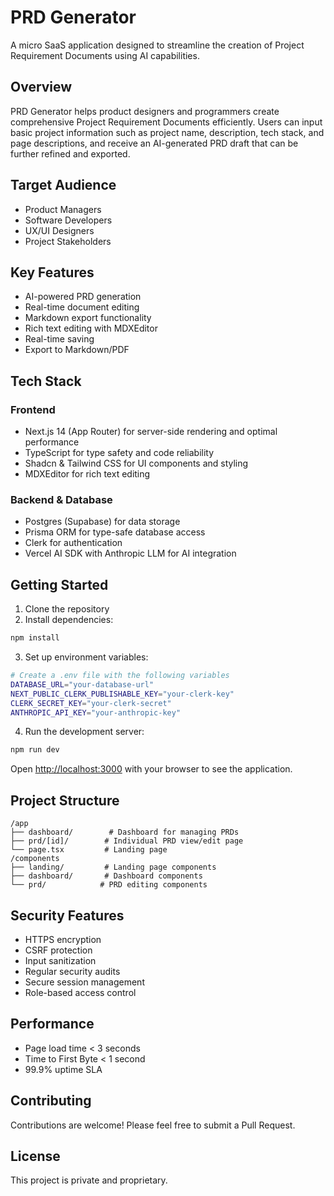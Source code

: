 # PRD Generator

A micro SaaS application designed to streamline the creation of Project Requirement Documents using AI capabilities.

## Overview

PRD Generator helps product designers and programmers create comprehensive Project Requirement Documents efficiently. Users can input basic project information such as project name, description, tech stack, and page descriptions, and receive an AI-generated PRD draft that can be further refined and exported.

## Target Audience

- Product Managers
- Software Developers
- UX/UI Designers
- Project Stakeholders

## Key Features

- AI-powered PRD generation
- Real-time document editing
- Markdown export functionality
- Rich text editing with MDXEditor
- Real-time saving
- Export to Markdown/PDF

## Tech Stack

### Frontend
- Next.js 14 (App Router) for server-side rendering and optimal performance
- TypeScript for type safety and code reliability
- Shadcn & Tailwind CSS for UI components and styling
- MDXEditor for rich text editing

### Backend & Database
- Postgres (Supabase) for data storage
- Prisma ORM for type-safe database access
- Clerk for authentication
- Vercel AI SDK with Anthropic LLM for AI integration

## Getting Started

1. Clone the repository
2. Install dependencies:
```bash
npm install
```

3. Set up environment variables:
```bash
# Create a .env file with the following variables
DATABASE_URL="your-database-url"
NEXT_PUBLIC_CLERK_PUBLISHABLE_KEY="your-clerk-key"
CLERK_SECRET_KEY="your-clerk-secret"
ANTHROPIC_API_KEY="your-anthropic-key"
```

4. Run the development server:
```bash
npm run dev
```

Open [http://localhost:3000](http://localhost:3000) with your browser to see the application.

## Project Structure

```
/app
├── dashboard/        # Dashboard for managing PRDs
├── prd/[id]/        # Individual PRD view/edit page
└── page.tsx         # Landing page
/components
├── landing/         # Landing page components
├── dashboard/       # Dashboard components
└── prd/            # PRD editing components
```

## Security Features

- HTTPS encryption
- CSRF protection
- Input sanitization
- Regular security audits
- Secure session management
- Role-based access control

## Performance

- Page load time < 3 seconds
- Time to First Byte < 1 second
- 99.9% uptime SLA

## Contributing

Contributions are welcome! Please feel free to submit a Pull Request.

## License

This project is private and proprietary.
